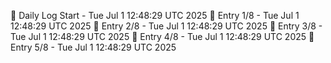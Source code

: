📅 Daily Log Start - Tue Jul  1 12:48:29 UTC 2025
📌 Entry 1/8 - Tue Jul  1 12:48:29 UTC 2025
📌 Entry 2/8 - Tue Jul  1 12:48:29 UTC 2025
📌 Entry 3/8 - Tue Jul  1 12:48:29 UTC 2025
📌 Entry 4/8 - Tue Jul  1 12:48:29 UTC 2025
📌 Entry 5/8 - Tue Jul  1 12:48:29 UTC 2025
